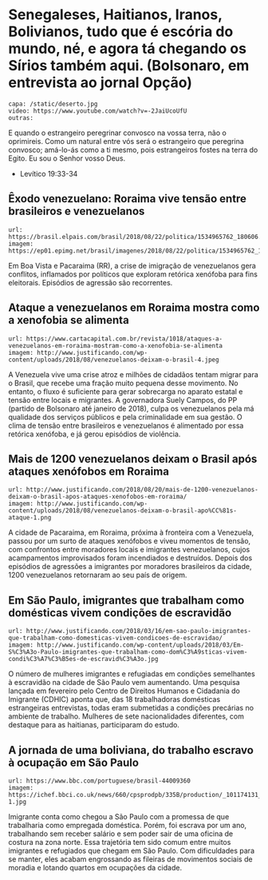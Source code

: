 # Senegaleses, Haitianos, Iranos, Bolivianos, tudo que é escória do mundo, né, e agora tá chegando os Sírios também aqui. (Bolsonaro, em entrevista ao jornal Opção)

    capa: /static/deserto.jpg
    video: https://www.youtube.com/watch?v=-2JaiUcoUfU
    outras:
        
E quando o estrangeiro peregrinar convosco na vossa terra, não o oprimireis. Como um natural entre vós será o estrangeiro que peregrina convosco; amá-lo-ás como a ti mesmo, pois estrangeiros fostes na terra do Egito. Eu sou o Senhor vosso Deus.
- Levítico 19:33-34


## Êxodo venezuelano: Roraima vive tensão entre brasileiros e venezuelanos

    url: https://brasil.elpais.com/brasil/2018/08/22/politica/1534965762_180606.html
    imagem: https://ep01.epimg.net/brasil/imagenes/2018/08/22/politica/1534965762_180606_1534985377_sumario_normal_recorte1.jpg

Em Boa Vista e Pacaraima (RR), a crise de imigração de venezuelanos gera
conflitos, inflamados por políticos que exploram retórica xenófoba para fins
eleitorais. Episódios de agressão são recorrentes.


## Ataque a venezuelanos em Roraima mostra como a xenofobia se alimenta

    url: https://www.cartacapital.com.br/revista/1018/ataques-a-venezuelanos-em-roraima-mostram-como-a-xenofobia-se-alimenta
    imagem: http://www.justificando.com/wp-content/uploads/2018/08/venezuelanos-deixam-o-brasil-4.jpeg

A Venezuela vive uma crise atroz e milhões de cidadãos tentam migrar para o
Brasil, que recebe uma fração muito pequena desse movimento. No entanto, o fluxo
é suficiente para gerar sobrecarga no aparato estatal e tensão entre locais e
migrantes. A governadora Suely Campos, do PP (partido de Bolsonaro até janeiro
de 2018), culpa os venezuelanos pela má qualidade dos serviços públicos e pela
criminalidade em sua gestão. O clima de tensão entre brasileiros e venezuelanos
é alimentado por essa retórica xenófoba, e já gerou episódios de violência.


## Mais de 1200 venezuelanos deixam o Brasil após ataques xenófobos em Roraima

    url: http://www.justificando.com/2018/08/20/mais-de-1200-venezuelanos-deixam-o-brasil-apos-ataques-xenofobos-em-roraima/
    imagem: http://www.justificando.com/wp-content/uploads/2018/08/venezuelanos-deixam-o-brasil-apo%CC%81s-ataque-1.png

A cidade de Pacaraima, em Roraima, próxima à fronteira com a Venezuela, passou
por um surto de ataques xenófobos e viveu momentos de tensão, com confrontos
entre moradores locais e imigrantes venezuelanos, cujos acampamentos improvisados
foram incendiados e destruídos. Depois dos episódios de agressões a imigrantes
por moradores brasileiros da cidade, 1200 venezuelanos retornaram ao seu país
de origem.


## Em São Paulo, imigrantes que trabalham como domésticas vivem condições de escravidão

    url: http://www.justificando.com/2018/03/16/em-sao-paulo-imigrantes-que-trabalham-como-domesticas-vivem-condicoes-de-escravidao/
    imagem: http://www.justificando.com/wp-content/uploads/2018/03/Em-S%C3%A3o-Paulo-imigrantes-que-trabalham-como-dom%C3%A9sticas-vivem-condi%C3%A7%C3%B5es-de-escravid%C3%A3o.jpg

O número de mulheres imigrantes e refugiadas em condições semelhantes à
escravidão na cidade de São Paulo vem aumentando. Uma pesquisa lançada em
fevereiro pelo Centro de Direitos Humanos e Cidadania do Imigrante (CDHIC) aponta
que, das 18 trabalhadoras domésticas estrangeiras entrevistas, todas eram
submetidas a condições precárias no ambiente de trabalho. Mulheres de sete
nacionalidades diferentes, com destaque para as haitianas, participaram do
estudo.


## A jornada de uma boliviana, do trabalho escravo à ocupação em São Paulo

    url: https://www.bbc.com/portuguese/brasil-44009360
    imagem: https://ichef.bbci.co.uk/news/660/cpsprodpb/335B/production/_101174131_boliviana-1.jpg

Imigrante conta como chegou a São Paulo com a promessa de que trabalharia como
empregada doméstica. Porém, foi escrava por um ano, trabalhando sem receber
salário e sem poder sair de uma oficina de costura na zona norte. Essa
trajetória tem sido comum entre muitos imigrantes e refugiados que chegam em São
Paulo. Com dificuldades para se manter, eles acabam engrossando as fileiras de
movimentos sociais de moradia e lotando quartos em ocupações da cidade.
